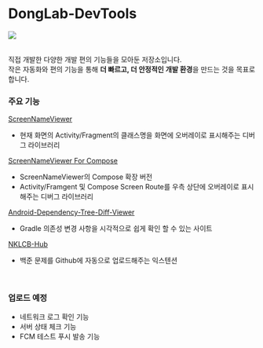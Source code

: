 # DongLab-DevTools
<a href="https://dongx2.tistory.com/">
  <img src="https://img.shields.io/badge/Blog-tistory-00D3F2?style=for-the-badge&link=https://dongx2.tistory.com/" />
</a>

<br>
<br>

직접 개발한 다양한 개발 편의 기능들을 모아둔 저장소입니다.  
작은 자동화와 편의 기능을 통해 **더 빠르고, 더 안정적인 개발 환경**을 만드는 것을 목표로 합니다.

### 주요 기능
[ScreenNameViewer](https://github.com/DongLab-DevTools/ScreenNameViewer)  
  - 현재 화면의 Activity/Fragment의 클래스명을 화면에 오버레이로 표시해주는 디버그 라이브러리

[ScreenNameViewer For Compose](https://github.com/DongLab-DevTools/ScreenNameViewer-For-Compose)  
  - ScreenNameViewer의 Compose 확장 버전
  - Activity/Framgent 및 Compose Screen Route를 우측 상단에 오버레이로 표시해주는 디버그 라이브러리

[Android-Dependency-Tree-Diff-Viewer](https://github.com/DongLab-DevTools/Android-Dependency-Tree-Diff-Viewer)  
  - Gradle 의존성 변경 사항을 시각적으로 쉽게 확인 할 수 있는 사이트

[NKLCB-Hub](https://github.com/DongLab-DevTools/NKLCB-Hub)  
  - 백준 문제를 Github에 자동으로 업로드해주는 익스텐션

<br>

### 업로드 예정
- 네트워크 로그 확인 기능
- 서버 상태 체크 기능
- FCM 테스트 푸시 발송 기능
